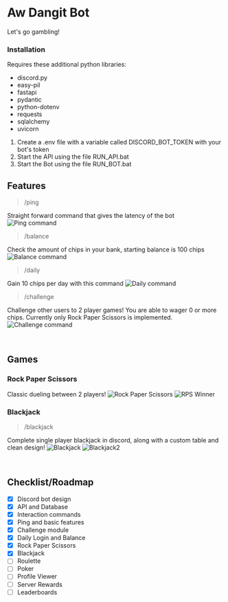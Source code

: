 
# Aw Dangit Bot
Let's go gambling!

### Installation
Requires these additional python libraries:
- discord.py
- easy-pil
- fastapi
- pydantic
- python-dotenv
- requests
- sqlalchemy
- uvicorn

1. Create a .env file with a variable called DISCORD_BOT_TOKEN with your bot's token
2. Start the API using the file RUN_API.bat
3. Start the Bot using the file RUN_BOT.bat

## Features
> /ping

Straight forward command that gives the latency of the bot
![Ping command](https://cdn.discordapp.com/attachments/1063539631058079776/1313288595087298591/image.png?ex=674f96d0&is=674e4550&hm=a3d21fa300116a2964d914af1994346ad05daf66c94e5e4aa9395b19001d8e47&)

> /balance

Check the amount of chips in your bank, starting balance is 100 chips
![Balance command](https://cdn.discordapp.com/attachments/1063539631058079776/1313289613896585216/image.png?ex=674f97c3&is=674e4643&hm=d811d45279faff9c2346529dbe1271309c97dfbeecfa9faf6d35ca6e12aa4319&)

> /daily

Gain 10 chips per day with this command
![Daily command](https://cdn.discordapp.com/attachments/1063539631058079776/1313289996144349244/image.png?ex=674f981e&is=674e469e&hm=92aea03b2f39ecf8c8ce090d5df197de398a75c79052d2f94415f0d3d0d1d442&)

> /challenge

Challenge other users to 2 player games! You are able to wager 0 or more chips. Currently only Rock Paper Scissors is implemented.
![Challenge command](https://cdn.discordapp.com/attachments/1063539631058079776/1313338988932632627/image.png?ex=674fc5bf&is=674e743f&hm=2ea0d9ddcb102e7e16cd1b7be306be9a7bd85a485140d7e03689779e584070da&)

<br>

## Games

### Rock Paper Scissors
Classic dueling between 2 players!
![Rock Paper Scissors](https://cdn.discordapp.com/attachments/1063539631058079776/1313339710386737232/image.png?ex=674fc66b&is=674e74eb&hm=880b3ce54b4c3d33c0d9ac4175173a98be3067e1b678b00efe4c81f773016c30&)
![RPS Winner](https://cdn.discordapp.com/attachments/1063539631058079776/1313339818209443840/image.png?ex=674fc685&is=674e7505&hm=b0484de0f1d47959205428166f7dcff941fc6fa2f720926aab3f495641639141&)


### Blackjack
> /blackjack

Complete single player blackjack in discord, along with a custom table and clean design!
![Blackjack](https://cdn.discordapp.com/attachments/1063539631058079776/1313340743313526814/image.png?ex=674fc761&is=674e75e1&hm=4b9c4767165feb7fa85547759073cc1e4ab712481193353ed8dd3beddd16ddb5&)
![Blackjack2](https://cdn.discordapp.com/attachments/1063539631058079776/1313341081026297877/image.png?ex=674fc7b2&is=674e7632&hm=4d7cf049c04fdb20c28dbc5f232e33e568f4a1c9b59355528d5b515745c85651&)

<br>

## Checklist/Roadmap
- [x] Discord bot design
- [X] API and Database
- [X] Interaction commands
- [X] Ping and basic features
- [X] Challenge module
- [X] Daily Login and Balance
- [X] Rock Paper Scissors
- [X] Blackjack
- [ ] Roulette
- [ ] Poker
- [ ] Profile Viewer
- [ ] Server Rewards
- [ ] Leaderboards